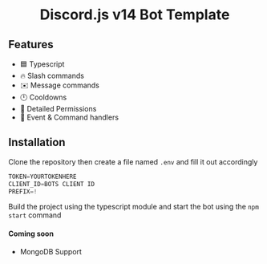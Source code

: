 <h1 style="text-align:center;">Discord.js v14 Bot Template</h1>

## Features

* 🟦 Typescript
* 🔥 Slash commands
* ✉️ Message commands
* 🕛 Cooldowns
* 🏴 Detailed Permissions
* 💪 Event & Command handlers

## Installation

Clone the repository then create a file named `.env` and fill it out accordingly

```js
TOKEN=YOURTOKENHERE
CLIENT_ID=BOTS CLIENT ID
PREFIX=!
```

Build the project using the typescript module and start the bot using the `npm start` command

#### Coming soon

* MongoDB Support